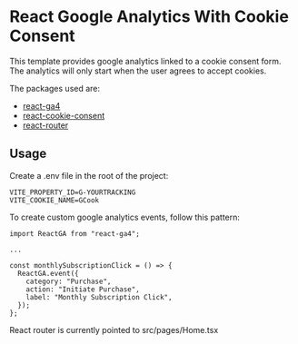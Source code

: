 # React Google Analytics With Cookie Consent

This template provides google analytics linked to a cookie consent form. The analytics will only start when the user agrees to accept cookies.

The packages used are:

- [react-ga4](https://github.com/codler/react-ga4)
- [react-cookie-consent](https://github.com/Mastermindzh/react-cookie-consent)
- [react-router](https://github.com/remix-run/react-router)

## Usage

Create a .env file in the root of the project:

```
VITE_PROPERTY_ID=G-YOURTRACKING
VITE_COOKIE_NAME=GCook
```

To create custom google analytics events, follow this pattern:

```
import ReactGA from "react-ga4";

...

const monthlySubscriptionClick = () => {
  ReactGA.event({
    category: "Purchase",
    action: "Initiate Purchase",
    label: "Monthly Subscription Click",
  });
};
```

React router is currently pointed to src/pages/Home.tsx

